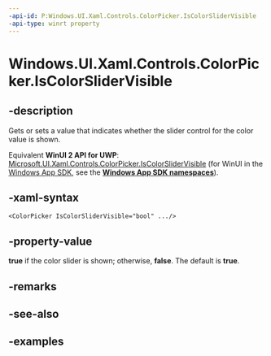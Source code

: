 ```yaml
---
-api-id: P:Windows.UI.Xaml.Controls.ColorPicker.IsColorSliderVisible
-api-type: winrt property
---
```


<!-- Property syntax.
public bool IsColorSliderVisible { get;  set; }
-->

# Windows.UI.Xaml.Controls.ColorPicker.IsColorSliderVisible

## -description

Gets or sets a value that indicates whether the slider control for the color value is shown.

Equivalent **WinUI 2 API for UWP**: [Microsoft.UI.Xaml.Controls.ColorPicker.IsColorSliderVisible](/windows/winui/api/microsoft.ui.xaml.controls.colorpicker.iscolorslidervisible) (for WinUI in the [Windows App SDK](/windows/apps/windows-app-sdk/), see the **[Windows App SDK namespaces](/windows/windows-app-sdk/api/winrt/)**).

## -xaml-syntax

```xaml
<ColorPicker IsColorSliderVisible="bool" .../>
```

## -property-value

**true** if the color slider is shown; otherwise, **false**. The default is **true**.

## -remarks

## -see-also

## -examples


